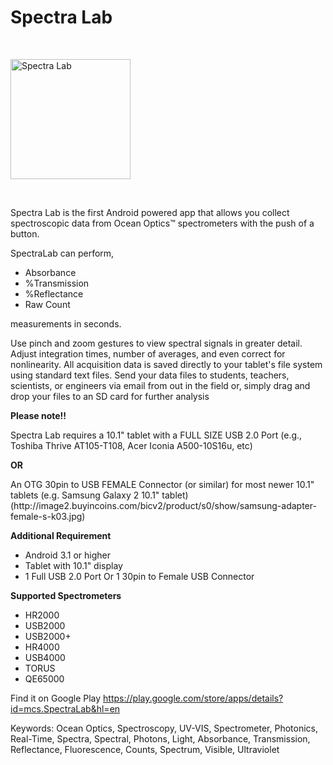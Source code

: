 # Spectra Lab
<br>
<p><img src="https://lh6.ggpht.com/6-4k8xjuo-pU7aei7VyYCsMX7tSQkxAs_kQd49KK5RSBhSWQ9Sm-i79pD1ocy1HgRo-S=w300-rw" width="192" height="192" alt="Spectra Lab" /></p>
<br>
<p>Spectra Lab is the first Android powered app that allows you collect spectroscopic data from Ocean Optics™ spectrometers with the push of a button.</p>

<p>
SpectraLab can perform,
<ul>
  <li>Absorbance</li>
  <li>%Transmission</li>
  <li>%Reflectance</li>
  <li>Raw Count</li>
</ul>
measurements in seconds. 
</p>

<p>Use pinch and zoom gestures to view spectral signals in greater detail. Adjust integration times, number of averages, and even correct for nonlinearity.  All acquisition data is saved directly to your tablet's file system using standard text files. Send your data files to students, teachers, scientists, or engineers via email from out in the field or, simply drag and drop your files to an SD card for further analysis
</p>

<b>Please note!!</b>
<p>Spectra Lab requires a 10.1" tablet with a FULL SIZE USB 2.0 Port
(e.g., Toshiba Thrive AT105-T108, Acer Iconia A500-10S16u, etc)<p>

<b>OR</b> 

<p>An OTG 30pin to USB FEMALE Connector (or similar) for most newer 10.1" tablets
(e.g. Samsung Galaxy 2 10.1" tablet)
(http://image2.buyincoins.com/bicv2/product/s0/show/samsung-adapter-female-s-k03.jpg)
</p>


<b>Additional Requirement</b>
<ul>
  <li>Android 3.1 or higher</li>
  <li>Tablet with 10.1" display</li>
  <li>1 Full USB 2.0 Port Or 1 30pin to Female USB Connector<l/i>
</ul>


 <b>Supported Spectrometers</b>
 <ul>
    <li>HR2000</li>
    <li>USB2000</li>
    <li>USB2000+</li>
    <li>HR4000</li>
    <li>USB4000</li>
    <li>TORUS</li>
    <li>QE65000</li>
  </ul>


Find it on Google Play
https://play.google.com/store/apps/details?id=mcs.SpectraLab&hl=en

<p>Keywords: Ocean Optics, Spectroscopy, UV-VIS, Spectrometer, Photonics, Real-Time, Spectra, Spectral, Photons, Light, Absorbance, Transmission, Reflectance, Fluorescence, Counts, Spectrum, Visible, Ultraviolet</p>
